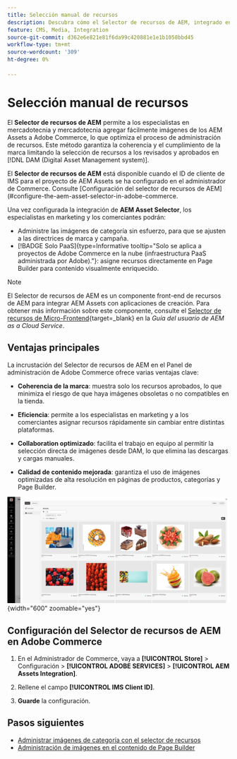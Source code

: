 ```yaml
---
title: Selección manual de recursos
description: Descubra cómo el Selector de recursos de AEM, integrado en el Administrador de Commerce, ayuda a los especialistas en marketing y a los comerciantes a añadir fácilmente imágenes de los AEM Assets a Adobe Commerce, lo que optimiza la administración de recursos.
feature: CMS, Media, Integration
source-git-commit: d362e6e821e81f6da99c420881e1e1b1058bbd45
workflow-type: tm+mt
source-wordcount: '309'
ht-degree: 0%

---
```


# Selección manual de recursos

El **Selector de recursos de AEM** permite a los especialistas en mercadotecnia y mercadotecnia agregar fácilmente imágenes de los AEM Assets a Adobe Commerce, lo que optimiza el proceso de administración de recursos. Este método garantiza la coherencia y el cumplimiento de la marca limitando la selección de recursos a los revisados y aprobados en [!DNL DAM (Digital Asset Management system)].

El **Selector de recursos de AEM** está disponible cuando el ID de cliente de IMS para el proyecto de AEM Assets se ha configurado en el administrador de Commerce. Consulte [Configuración del selector de recursos de AEM]&#x200B;(#configure-the-aem-asset-selector-in-adobe-commerce.

Una vez configurada la integración de **AEM Asset Selector**, los especialistas en marketing y los comerciantes podrán:

* Administre las imágenes de categoría sin esfuerzo, para que se ajusten a las directrices de marca y campaña.
* [!BADGE Solo PaaS]{type=Informative tooltip="Solo se aplica a proyectos de Adobe Commerce en la nube (infraestructura PaaS administrada por Adobe)."}: asigne recursos directamente en Page Builder para contenido visualmente enriquecido.

>[!NOTE]
>
> El Selector de recursos de AEM es un componente front-end de recursos de AEM para integrar AEM Assets con aplicaciones de creación. Para obtener más información sobre este componente, consulte el [Selector de recursos de Micro-Frontend](https://experienceleague.adobe.com/es/docs/experience-manager-cloud-service/content/assets/manage/asset-selector/overview-asset-selector){target=_blank} en la *Guía del usuario de AEM as a Cloud Service*.

## Ventajas principales

La incrustación del Selector de recursos de AEM en el Panel de administración de Adobe Commerce ofrece varias ventajas clave:

* **Coherencia de la marca**: muestra solo los recursos aprobados, lo que minimiza el riesgo de que haya imágenes obsoletas o no compatibles en la tienda.

* **Eficiencia**: permite a los especialistas en marketing y a los comerciantes asignar recursos rápidamente sin cambiar entre distintas plataformas.

* **Collaboration optimizado**: facilita el trabajo en equipo al permitir la selección directa de imágenes desde DAM, lo que elimina las descargas y cargas manuales.

* **Calidad de contenido mejorada**: garantiza el uso de imágenes optimizadas de alta resolución en páginas de productos, categorías y Page Builder.

![Selector de recursos](../assets/asset-selector.png){width="600" zoomable="yes"}

## Configuración del Selector de recursos de AEM en Adobe Commerce

1. En el Administrador de Commerce, vaya a **[!UICONTROL Store]** > Configuración > **[!UICONTROL ADOBE SERVICES]** > **[!UICONTROL AEM Assets Integration]**.

1. Rellene el campo **[!UICONTROL IMS Client ID]**.

1. **Guarde** la configuración.

## Pasos siguientes

* [Administrar imágenes de categoría con el selector de recursos](../manage-assets.md#category-images)
* [Administración de imágenes en el contenido de Page Builder](../manage-assets.md#using-aem-asset-selector-in-page-builder)

